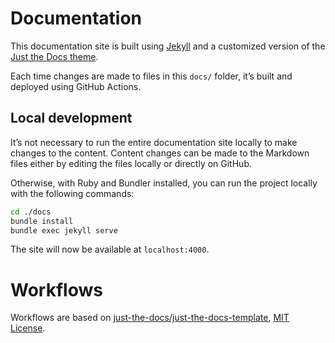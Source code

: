 # Documentation

This documentation site is built using [Jekyll](https://github.com/jekyll/jekyll) and a customized version of the [Just the Docs theme](https://github.com/just-the-docs/just-the-docs).

Each time changes are made to files in this `docs/` folder, it’s built and deployed using GitHub Actions.

## Local development

It’s not necessary to run the entire documentation site locally to make changes to the content. Content changes can be made to the Markdown files either by editing the files locally or directly on GitHub.

Otherwise, with Ruby and Bundler installed, you can run the project locally with the following commands:

```sh
cd ./docs
bundle install
bundle exec jekyll serve
```

The site will now be available at `localhost:4000`.


# Workflows

Workflows are based on [just-the-docs/just-the-docs-template](https://github.com/just-the-docs/just-the-docs-template), [MIT License](https://github.com/just-the-docs/just-the-docs-template/blob/main/LICENSE).